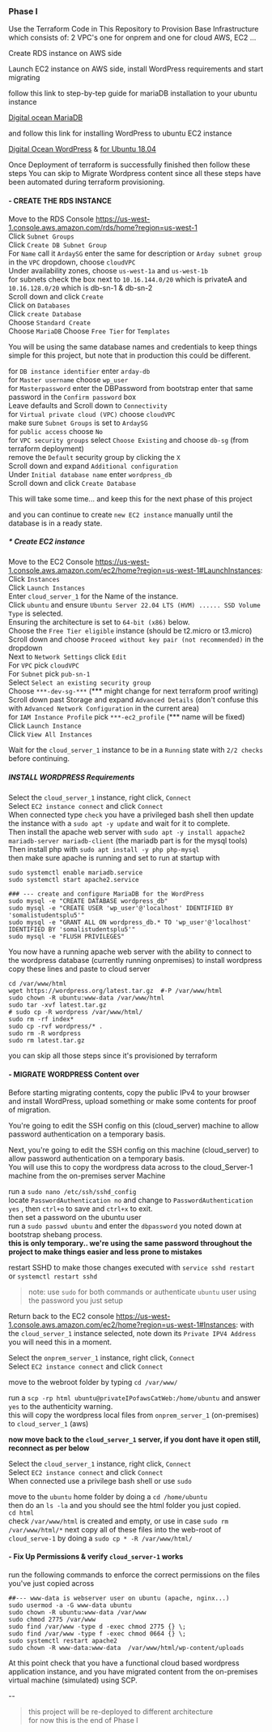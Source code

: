 ### Phase I

Use the Terraform Code in This Repository to Provision Base Infrastructure which consists of: 2 VPC's one for onprem and one for cloud AWS, EC2 ...

Create RDS instance on AWS side

Launch EC2 instance on AWS side, install WordPress requirements and start migrating

follow this link to step-by-tep guide for mariaDB installation to your ubuntu instance

[Digital ocean MariaDB](https://www.digitalocean.com/community/tutorials/how-to-install-mariadb-on-ubuntu-20-04)

and follow this link for installing WordPress to ubuntu EC2 instance

[Digital Ocean WordPress](https://www.digitalocean.com/community/tutorials/how-to-install-wordpress-on-ubuntu-20-04-with-a-lamp-stack)
& [for Ubuntu 18.04](https://www.digitalocean.com/community/tutorials/install-wordpress-on-ubuntu)

Once Deployment of terraform is successfully finished then follow these steps
You can skip to Migrate Wordpress content since all these steps have been automated during terraform provisioning.
#### - CREATE THE RDS INSTANCE

Move to the RDS Console https://us-west-1.console.aws.amazon.com/rds/home?region=us-west-1  
Click `Subnet Groups`  
Click `Create DB Subnet Group`  
For `Name` call it `ArdaySG`
enter the same for description or `Arday subnet group`
in the `VPC` dropdown, choose `cloudVPC`  
Under availability zones, choose `us-west-1a` and `us-west-1b`  
for subnets check the box next to `10.16.144.0/20` which is privateA and `10.16.128.0/20` which is db-sn-1 & db-sn-2  
Scroll down and click `Create`  
Click on `Databases`  
Click `create Database`  
Choose `Standard Create`  
Choose `MariaDB`
Choose `Free Tier` for `Templates`  

You will be using the same database names and credentials to keep things simple for this project, but note that in production this could be different.

for `DB instance identifier` enter `arday-db`  
for `Master username` choose `wp_user`  
for `Masterpassword` enter the DBPassword from bootstrap
enter that same password in the `Confirm password` box  
Leave defaults and Scroll down to `Connectivity`  
for `Virtual private cloud (VPC)` choose `cloudVPC`  
make sure `Subnet Groups` is set to `ArdaySG`  
for `public access` choose `No`  
for `VPC security groups` select `Choose Existing` and choose  `db-sg` (from terraform deployment)  
remove the `Default` security group by clicking the `X`    
Scroll down and expand `Additional configuration`  
Under `Initial database name` enter `wordpress_db`  
Scroll down and click `Create Database`  

This will take some time... and keep this for the next phase of this project 

and you can continue to create `new EC2 instance` manually until the database is in a ready state.

##### * Create EC2 instance

Move to the EC2 Console https://us-west-1.console.aws.amazon.com/ec2/home?region=us-west-1#LaunchInstances:  
Click `Instances`  
Click `Launch Instances`  
Enter `cloud_server_1` for the Name of the instance.  
Click `ubuntu` and ensure `Ubuntu Server 22.04 LTS (HVM) ...... SSD Volume Type` is selected.  
Ensuring the architecture is set to `64-bit (x86)` below.    
Choose the `Free Tier eligible` instance (should be t2.micro or t3.micro)  
Scroll down and choose `Proceed without key pair (not recommended)` in the dropdown  
Next to `Network Settings` click `Edit`  
For `VPC` pick `cloudVPC`  
For `Subnet` pick `pub-sn-1`  
Select `Select an existing security group`  
Choose `***-dev-sg-***` (*** might change for next terraform proof writing)  
Scroll down past Storage and expand `Advanced Details` (don't confuse this with `Advanced Network Configuration` in the current area)  
for `IAM Instance Profile` pick `***-ec2_profile` (*** name will be fixed)  
Click `Launch Instance`  
Click `View All Instances`  

Wait for the `cloud_server_1` instance to be in a `Running` state with `2/2 checks` before continuing.

##### INSTALL WORDPRESS Requirements

Select the `cloud_server_1` instance, right click, `Connect`  
Select `EC2 instance connect` and click `Connect`  
When connected type `check` you have a privileged bash shell
then update the instance with a `sudo apt -y update` and wait for it to complete.  
Then install the apache web server with `sudo apt -y install appache2 mariadb-server mariadb-client`  (the mariadb part is for the mysql tools)
Then install php with `sudo apt install -y php php-mysql`  
then make sure apache is running and set to run at startup with 

```
sudo systemctl enable mariadb.service
sudo systemctl start apache2.service

### --- create and configure MariaDB for the WordPress
sudo mysql -e "CREATE DATABASE wordpress_db"
sudo mysql -e "CREATE USER 'wp_user'@'localhost' IDENTIFIED BY 'somalistudentsplu5'"
sudo mysql -e "GRANT ALL ON wordpress_db.* TO 'wp_user'@'localhost' IDENTIFIED BY 'somalistudentsplu5'"
sudo mysql -e "FLUSH PRIVILEGES"
```

You now have a running apache web server with the ability to connect to the wordpress database (currently running onpremises)
to install wordpress copy these lines and paste to cloud server
```
cd /var/www/html
wget https://wordpress.org/latest.tar.gz  #-P /var/www/html
sudo chown -R ubuntu:www-data /var/www/html
sudo tar -xvf latest.tar.gz
# sudo cp -R wordpress /var/www/html/
sudo rm -rf index*
sudo cp -rvf wordpress/* .
sudo rm -R wordpress
sudo rm latest.tar.gz

```
you can skip all those steps since it's provisioned by terraform
#### - MIGRATE WORDPRESS Content over
Before starting migrating contents, copy the public IPv4 to your browser and install WordPress, upload something or make some contents for proof of migration.

You're going to edit the SSH config on this (cloud_server) machine to allow password authentication on a temporary basis.  

Next, you're going to edit the SSH config on this machine (cloud_server) to allow password authentication on a temporary basis.  
You will use this to copy the wordpress data across to the cloud_Server-1 machine from the on-premises server Machine  

run a `sudo nano /etc/ssh/sshd_config`  
locate `PasswordAuthentication no` and change to `PasswordAuthentication yes` , then `ctrl+o` to save and `ctrl+x` to exit.  
then set a password on the ubuntu user  
run a `sudo passwd ubuntu` and enter the `dbpassword` you noted down at bootstrap shebang process.  
**this is only temporary.. we're using the same password throughout the project to make things easier and less prone to mistakes**

restart SSHD to make those changes executed with `service sshd restart`  or `systemctl restart sshd`
> note: use `sudo` for both commands or authenticate `ubuntu` user using the password you just setup

Return back to the EC2 console https://us-west-1.console.aws.amazon.com/ec2/home?region=us-west-1#Instances: 
with the `cloud_server_1` instance selected, note down its `Private IPV4 Address` you will need this in a moment.  

Select the `onprem_server_1` instance, right click, `Connect`  
Select `EC2 instance connect` and click `Connect`  

move to the webroot folder by typing `cd /var/www/`  

run a `scp -rp html ubuntu@privateIPofawsCatWeb:/home/ubuntu` and answer `yes` to the authenticity warning.  
this will copy the wordpress local files from `onprem_server_1` (on-premises) to `cloud_server_1` (aws)

**now move back to the `cloud_server_1` server, if you dont have it open still, reconnect as per below**

Select the `cloud_server_1` instance, right click, `Connect`  
Select `EC2 instance connect` and click `Connect`  
When connected use a privilege bash shell or use `sudo`

move to the `ubuntu` home folder by doing a `cd /home/ubuntu`  
then do an `ls -la` and you should see the html folder you just copied.  
`cd html`  
check `/var/www/html` is created and empty, or use in case `sudo rm /var/www/html/*`
next copy all of these files into the web-root of `cloud_serve-1` by doing a `sudo cp * -R /var/www/html/`

#### - Fix Up Permissions & verify `cloud_server-1` works

run the following commands to enforce the correct permissions on the files you've just copied across

```
##--- www-data is webserver user on ubuntu (apache, nginx...)
sudo usermod -a -G www-data ubuntu
sudo chown -R ubuntu:www-data /var/www
sudo chmod 2775 /var/www
sudo find /var/www -type d -exec chmod 2775 {} \;
sudo find /var/www -type f -exec chmod 0664 {} \;
sudo systemctl restart apache2
sudo chown -R www-data:www-data  /var/www/html/wp-content/uploads
```
At this point check that you have a functional cloud based wordpress application instance, and you have migrated content from the on-premises virtual machine (simulated) using SCP.


--

> this project will be re-deployed to different architecture <br>
for now this is the end of Phase I

